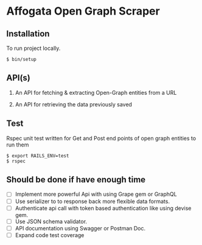 # Affogata Open Graph Scraper

## Installation

To run project locally.

```
$ bin/setup
```

## API(s)

1. An API for fetching & extracting Open-Graph entities from a URL 

2. An API for retrieving the data previously saved

## Test

Rspec unit test written for Get and Post end points of open graph entities to run them

```
$ export RAILS_ENV=test
$ rspec
```

## Should be done if have enough time

- [ ] Implement more powerful Api with using Grape gem or GraphQL
- [ ] Use serializer to to response back more flexible data formats.
- [ ] Authenticate api call with token based authentication like using devise gem.
- [ ] Use JSON schema validator.
- [ ] API documentation using Swagger or Postman Doc.
- [ ] Expand code test coverage

